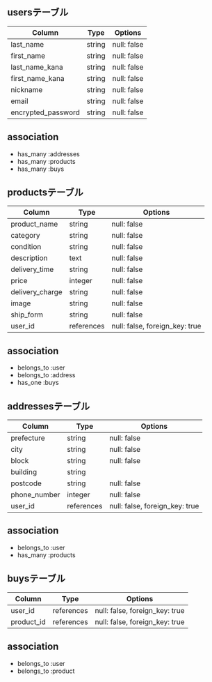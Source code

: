 ## usersテーブル

| Column             | Type   | Options     |
| ------------------ | ------ | ----------- |
| last_name          | string | null: false |
| first_name         | string | null: false |
| last_name_kana     | string | null: false |
| first_name_kana    | string | null: false |
| nickname           | string | null: false |
| email              | string | null: false |
| encrypted_password | string | null: false |

## association

- has_many :addresses
- has_many :products
- has_many :buys

## productsテーブル

| Column          | Type       | Options                        |
| --------------- | ---------- | ------------------------------ |
| product_name    | string     | null: false                    |
| category        | string     | null: false                    |
| condition       | string     | null: false                    |
| description     | text       | null: false                    |
| delivery_time   | string     | null: false                    |
| price           | integer    | null: false                    |
| delivery_charge | string     | null: false                    |
| image           | string     | null: false                    |
| ship_form       | string     | null: false                    |
| user_id         | references | null: false, foreign_key: true |


## association

- belongs_to :user
- belongs_to :address
- has_one :buys 

## addressesテーブル

| Column        | Type       | Options                        |
| ------------- | ---------- | ------------------------------ |
| prefecture    | string     | null: false                    |
| city          | string     | null: false                    |
| block         | string     | null: false                    |
| building      | string     |                                |
| postcode      | string     | null: false                    |
| phone_number  | integer    | null: false                    |
| user_id       | references | null: false, foreign_key: true |


## association

- belongs_to :user
- has_many :products

## buysテーブル

| Column     | Type       | Options                        |
| ---------- | ---------- | ------------------------------ | 
| user_id    | references | null: false, foreign_key: true |
| product_id | references | null: false, foreign_key: true |

## association

- belongs_to :user
- belongs_to :product
